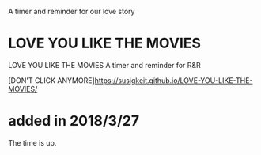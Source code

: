 A timer and reminder for our love story
# LOVE YOU LIKE THE MOVIES
LOVE YOU LIKE THE MOVIES A timer and reminder for R&R

[DON'T CLICK ANYMORE]https://susigkeit.github.io/LOVE-YOU-LIKE-THE-MOVIES/


# added in 2018/3/27 
The time is up.
